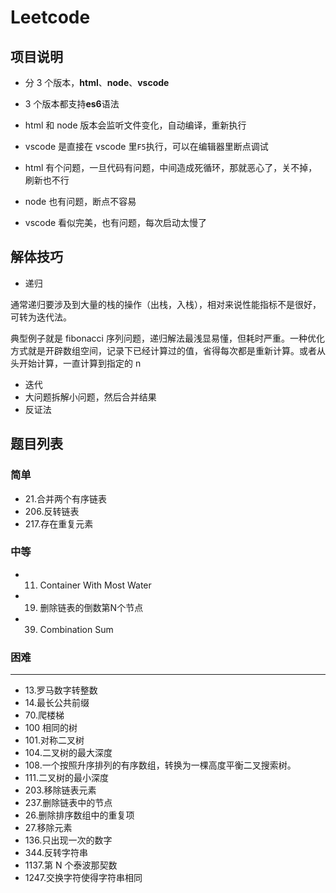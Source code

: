 # Leetcode

## 项目说明

- 分 3 个版本，**html**、**node**、**vscode**

- 3 个版本都支持**es6**语法

- html 和 node 版本会监听文件变化，自动编译，重新执行

- vscode 是直接在 vscode 里`F5`执行，可以在编辑器里断点调试

- html 有个问题，一旦代码有问题，中间造成死循环，那就恶心了，关不掉，刷新也不行

- node 也有问题，断点不容易

- vscode 看似完美，也有问题，每次启动太慢了

## 解体技巧

- 递归

通常递归要涉及到大量的栈的操作（出栈，入栈），相对来说性能指标不是很好，可转为迭代法。

典型例子就是 fibonacci 序列问题，递归解法最浅显易懂，但耗时严重。一种优化方式就是开辟数组空间，记录下已经计算过的值，省得每次都是重新计算。或者从头开始计算，一直计算到指定的 n

- 迭代
- 大问题拆解小问题，然后合并结果
- 反证法

## 题目列表

### 简单

- 21.合并两个有序链表
- 206.反转链表
- 217.存在重复元素

### 中等

- 11. Container With Most Water
- 19. 删除链表的倒数第N个节点
- 39. Combination Sum

### 困难

---

- 13.罗马数字转整数
- 14.最长公共前缀
- 70.爬楼梯
- 100 相同的树
- 101.对称二叉树
- 104.二叉树的最大深度
- 108.一个按照升序排列的有序数组，转换为一棵高度平衡二叉搜索树。
- 111.二叉树的最小深度
- 203.移除链表元素
- 237.删除链表中的节点
- 26.删除排序数组中的重复项
- 27.移除元素
- 136.只出现一次的数字
- 344.反转字符串
- 1137.第 N 个泰波那契数
- 1247.交换字符使得字符串相同
